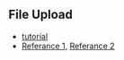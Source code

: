 ## File Upload

 - [tutorial](https://www.youtube.com/watch?v=dapS3HkX3Wc&t=805s)
 - [Referance 1](https://stackoverflow.com/questions/36067767/how-do-i-upload-a-file-with-the-js-fetch-api), [Referance 2](https://flaviocopes.com/how-to-upload-files-fetch/)